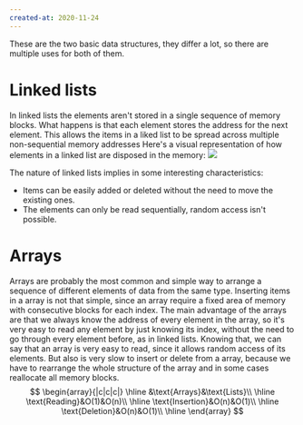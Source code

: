 ```yaml
---
created-at: 2020-11-24
---
```

These are the two basic data structures, they differ a lot, so there are multiple uses for both of them.

# Linked lists
In linked lists the elements aren't stored in a single sequence of memory blocks. What happens is that each element stores the address for the next element. This allows the items in a liked list to be spread across multiple non-sequential memory addresses
Here's a visual representation of how elements in a linked list are disposed in the memory:
![](linkedlist.png)

The nature of linked lists implies in some interesting characteristics:
- Items can be easily added or deleted without the need to move the existing ones.
- The elements can only be read sequentially, random access isn't possible.

# Arrays
Arrays are probably the most common and simple way to arrange a sequence of different elements of data from the same type. Inserting items in a array is not that simple, since an array require a fixed area of memory with consecutive blocks for each index. The main advantage of the arrays are that we always know the address of every element in the array, so it's very easy to read any element by just knowing its index, without the need to go through every element before, as in linked lists.
Knowing that, we can say that an array is very easy to read, since it allows random access of its elements. But also is very slow to insert or delete from a array, because we have to rearrange the whole structure of the array and in some cases reallocate all memory blocks.
$$
\begin{array}{|c|c|c|}
\hline
&\text{Arrays}&\text{Lists}\\
\hline
\text{Reading}&O(1)&O(n)\\
\hline
\text{Insertion}&O(n)&O(1)\\
\hline
\text{Deletion}&O(n)&O(1)\\
\hline
\end{array}
$$